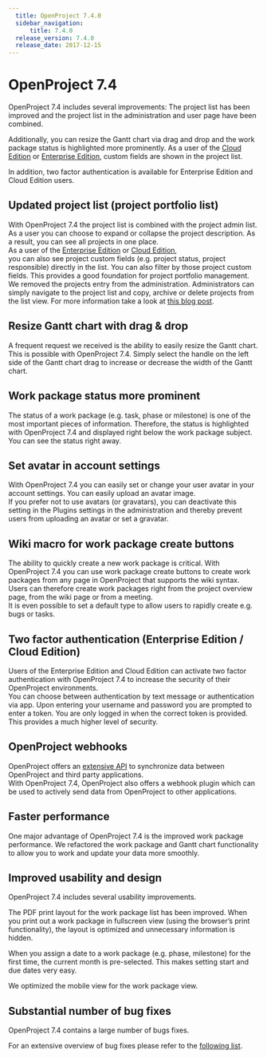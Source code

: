 ```yaml
---
  title: OpenProject 7.4.0
  sidebar_navigation:
      title: 7.4.0
  release_version: 7.4.0
  release_date: 2017-12-15
---
```


# OpenProject 7.4

OpenProject 7.4 includes several improvements: The project list has been
improved and the project list in the administration and user page have
been combined.

Additionally, you can resize the Gantt chart via drag and drop and the
work package status is highlighted more prominently. As a user of the
[Cloud Edition](https://www.openproject.org/hosting/) or 
[Enterprise Edition](https://www.openproject.org/enterprise-edition/), 
custom fields are shown in the project list.

In addition, two factor authentication is available for Enterprise
Edition and Cloud Edition users.

## Updated project list (project portfolio list)

With OpenProject 7.4 the project list is combined with the project admin
list. As a user you can choose to expand or collapse the project
description. As a result, you can see all projects in one place.  
As a user of the [Enterprise Edition](https://www.openproject.org/enterprise-edition/) 
or [Cloud Edition](https://www.openproject.org/hosting/),  
you can also see
project custom fields (e.g. project status, project responsible)
directly in the list. You can also filter by those project custom
fields. This provides a good foundation for project portfolio
management.  
We removed the projects entry from the administration. Administrators
can simply navigate to the project list and copy, archive or delete
projects from the list view. For more information take a look at 
[this blog post](https://www.openproject.org/blog/openproject-7-4-project-list-moves-administration-view-projects-page/).


## Resize Gantt chart with drag & drop

A frequent request we received is the ability to easily resize the Gantt
chart. This is possible with OpenProject 7.4. Simply select the handle
on the left side of the Gantt chart drag to increase or decrease the
width of the Gantt chart.



## Work package status more prominent

The status of a work package (e.g. task, phase or milestone) is one of
the most important pieces of information. Therefore, the status is
highlighted with OpenProject 7.4 and displayed right below the work
package subject. You can see the status right away.

## Set avatar in account settings

With OpenProject 7.4 you can easily set or change your user avatar in
your account settings. You can easily upload an avatar image.  
If you prefer not to use avatars (or gravatars), you can deactivate this
setting in the Plugins settings in the administration and thereby
prevent users from uploading an avatar or set a gravatar.

## Wiki macro for work package create buttons

The ability to quickly create a new
work package is critical. With OpenProject 7.4 you can use work package
create buttons to create work packages from any page in OpenProject that
supports the wiki syntax.  
Users can therefore create work packages right from the project
overview page, from the wiki page or from a meeting.  
It is even possible to set a default type to allow users to rapidly
create e.g. bugs or tasks.



## Two factor authentication (Enterprise Edition / Cloud Edition)

Users of the Enterprise Edition and Cloud Edition can activate two
factor authentication with OpenProject 7.4 to increase the security of
their OpenProject environments.  
You can choose between authentication by text message or authentication
via app. Upon entering your username and password you are prompted to
enter a token. You are only logged in when the correct token is
provided. This provides a much higher level of security.

## OpenProject webhooks

OpenProject offers an [extensive API](../../api/) 
to synchronize data between
OpenProject and third party applications.  
With OpenProject 7.4, OpenProject also offers a webhook plugin which can
be used to actively send data from OpenProject to other applications.

## Faster performance

One major advantage of OpenProject 7.4 is the improved work package
performance. We refactored the work package and Gantt chart
functionality to allow you to work and update your data more smoothly.

## Improved usability and design

OpenProject 7.4 includes several usability improvements.

The PDF print layout for the work package list has been improved. When
you print out a work package in fullscreen view (using the browser’s
print functionality), the layout is optimized and unnecessary
information is hidden.

When you assign a date to a work package (e.g. phase, milestone) for the
first time, the current month is pre-selected. This makes setting start
and due dates very easy.

We optimized the mobile view for the work package view.

## Substantial number of bug fixes

OpenProject 7.4 contains a large number of bugs fixes.

For an extensive overview of bug fixes please refer to the 
[following list](https://community.openproject.com/projects/openproject/work_packages?query_props=%7B%22c%22:%5B%22id%22,%22subject%22,%22type%22,%22status%22,%22assignee%22%5D,%22tzl%22:%22days%22,%22hi%22:true,%22g%22:%22%22,%22t%22:%22parent:desc%22,%22f%22:%5B%7B%22n%22:%22version%22,%22o%22:%22%253D%22,%22v%22:%5B%22845%22%5D%7D,%7B%22n%22:%22type%22,%22o%22:%22%253D%22,%22v%22:%5B%221%22%5D%7D,%7B%22n%22:%22subprojectId%22,%22o%22:%22*%22,%22v%22:%5B%5D%7D%5D,%22pa%22:1,%22pp%22:20%7D).

